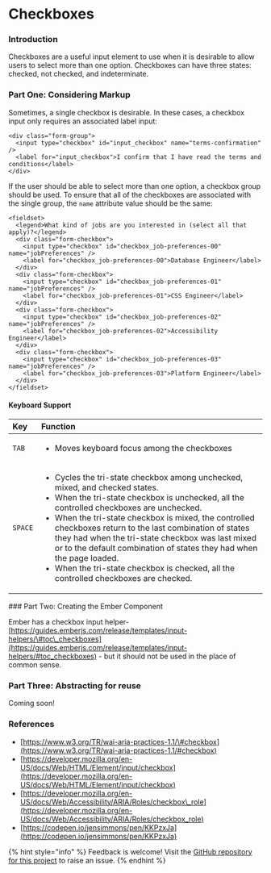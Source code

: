 # Checkboxes

### Introduction

Checkboxes are a useful input element to use when it is desirable to allow users to select more than one option. Checkboxes can have three states: checked, not checked, and indeterminate. 

### Part One: Considering Markup

Sometimes, a single checkbox is desirable. In these cases, a checkbox input only requires an associated label input: 

```markup
<div class="form-group">
  <input type="checkbox" id="input_checkbox" name="terms-confirmation" />
  <label for="input_checkbox">I confirm that I have read the terms and conditions</label>
</div>
```

If the user should be able to select more than one option, a checkbox group should be used. To ensure that all of the checkboxes are associated with the single group, the `name` attribute value should be the same: 

```markup
<fieldset>
  <legend>What kind of jobs are you interested in (select all that apply)?</legend>
  <div class="form-checkbox">
    <input type="checkbox" id="checkbox_job-preferences-00" name="jobPreferences" />
    <label for="checkbox_job-preferences-00">Database Engineer</label>
  </div>
  <div class="form-checkbox">
    <input type="checkbox" id="checkbox_job-preferences-01" name="jobPreferences" />
    <label for="checkbox_job-preferences-01">CSS Engineer</label>
  </div>
  <div class="form-checkbox">
    <input type="checkbox" id="checkbox_job-preferences-02" name="jobPreferences" />
    <label for="checkbox_job-preferences-02">Accessibility Engineer</label>
  </div>
  <div class="form-checkbox">
    <input type="checkbox" id="checkbox_job-preferences-03" name="jobPreferences" />
    <label for="checkbox_job-preferences-03">Platform Engineer</label>
  </div>
</fieldset>
```

#### Keyboard Support

<table>
  <thead>
    <tr>
      <th style="text-align:left">Key</th>
      <th style="text-align:left">Function</th>
    </tr>
  </thead>
  <tbody>
    <tr>
      <td style="text-align:left"><code>TAB</code>
      </td>
      <td style="text-align:left">
        <ul>
          <li>Moves keyboard focus among the checkboxes</li>
        </ul>
      </td>
    </tr>
    <tr>
      <td style="text-align:left"><code>SPACE</code>
      </td>
      <td style="text-align:left">
        <ul>
          <li>Cycles the tri-state checkbox among unchecked, mixed, and checked states.</li>
          <li>When the tri-state checkbox is unchecked, all the controlled checkboxes
            are unchecked.</li>
          <li>When the tri-state checkbox is mixed, the controlled checkboxes return
            to the last combination of states they had when the tri-state checkbox
            was last mixed or to the default combination of states they had when the
            page loaded.</li>
          <li>When the tri-state checkbox is checked, all the controlled checkboxes
            are checked.</li>
        </ul>
      </td>
    </tr>
  </tbody>
</table>### Part Two: Creating the Ember Component

Ember has a checkbox input helper-  [https://guides.emberjs.com/release/templates/input-helpers/\#toc\_checkboxes](https://guides.emberjs.com/release/templates/input-helpers/#toc_checkboxes) - but it should not be used in the place of common sense. 



### Part Three: Abstracting for reuse

Coming soon!

### References

* [https://www.w3.org/TR/wai-aria-practices-1.1/\#checkbox](https://www.w3.org/TR/wai-aria-practices-1.1/#checkbox)
* [https://developer.mozilla.org/en-US/docs/Web/HTML/Element/input/checkbox](https://developer.mozilla.org/en-US/docs/Web/HTML/Element/input/checkbox)
* [https://developer.mozilla.org/en-US/docs/Web/Accessibility/ARIA/Roles/checkbox\_role](https://developer.mozilla.org/en-US/docs/Web/Accessibility/ARIA/Roles/checkbox_role)
* [https://codepen.io/jensimmons/pen/KKPzxJa](https://codepen.io/jensimmons/pen/KKPzxJa)

{% hint style="info" %}
Feedback is welcome! Visit the [GitHub repository for this project](https://github.com/MelSumner/ember-component-patterns) to raise an issue.
{% endhint %}

